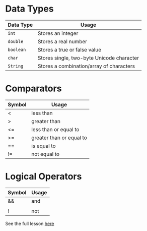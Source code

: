 # Data Types
Data Type | Usage
--- | ---
`int` | Stores an integer
`double` | Stores a real number
`boolean` | Stores a true or false value
`char` | Stores single, two-byte Unicode character
`String` | Stores a combination/array of characters

# Comparators
Symbol | Usage
--- | ---
< | less than
\> | greater than
<= | less than or equal to
\>= | greater than or equal to
== | is equal to
!= | not equal to

# Logical Operators
Symbol | Usage
--- | ---
&& | and
|| | or
! | not

See the full lesson [here](https://www.youtube.com/watch?v=lLWEXRAnQd0)
